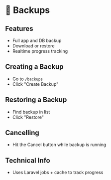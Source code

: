 # 💾 Backups

## Features
- Full app and DB backup
- Download or restore
- Realtime progress tracking

## Creating a Backup
- Go to `/backups`
- Click "Create Backup"

## Restoring a Backup
- Find backup in list
- Click "Restore"

## Cancelling
- Hit the Cancel button while backup is running

## Technical Info
- Uses Laravel jobs + cache to track progress
